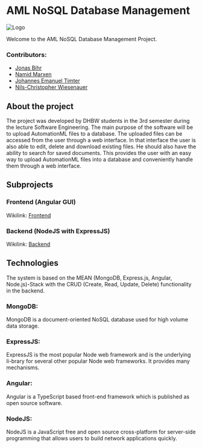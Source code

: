# AML NoSQL Database Management
 
![Logo](https://camo.githubusercontent.com/56e5b3ff318abcb79a283885b9de8c3422ed36c3/68747470733a2f2f656c656d656e746965732e636f6d2f696d616765732f616d6c2d64617461626173652d6d616e6167656d656e742d6c6f676f2d736d616c6c2e6a7067)

Welcome to the AML NoSQL Database Management Project.

### Contributors:
- [Jonas Bihr](https://github.com/Rhib)
- [Namid Marxen](https://github.com/NamidM)
- [Johannes Emanuel Timter](https://github.com/UdolfSeelenfrost)
- [Nils-Christopher Wiesenauer](https://github.com/NurNils)

## About the project

The project was developed by DHBW students in the 3rd semester during the lecture Software Engineering.
The main purpose of the software will be to upload AutomationML files to a database. The uploaded files can be accessed from the user through a web interface. In that interface the user is also able to edit, delete and download existing files. He should also have the ability to search for saved documents. This provides the user with an easy way to upload AutomationML files into a database and conveniently handle them through a web interface.

## Subprojects

### Frontend (Angular GUI)

Wikilink: [Frontend](https://github.com/NurNils/TINF19C_Team_5_AML_Database_Management/tree/master/SOURCE/FRONTEND)

### Backend (NodeJS with ExpressJS)

Wikilink: [Backend](https://github.com/NurNils/TINF19C_Team_5_AML_Database_Management/tree/master/SOURCE/BACKEND)

## Technologies

The system is based on the MEAN (MongoDB, Express.js, Angular, Node.js)-Stack with the CRUD (Create, Read, Update, Delete) functionality in the backend.

### MongoDB:

MongoDB is a document-oriented NoSQL database used for high volume data storage.

### ExpressJS:

ExpressJS is the most popular Node web framework and is the underlying li-brary for several other popular Node web frameworks. It provides many mechanisms.

### Angular:

Angular is a TypeScript based front-end framework which is published as open source software.

### NodeJS:

NodeJS is a JavaScript free and open source cross-platform for server-side programming that allows users to build network applications quickly.
